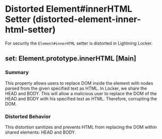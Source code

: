 # Distorted Element#innerHTML Setter (distorted-element-inner-html-setter)

For security the `Element#innerHTML` setter is distorted in Lightning Locker.

<!-- START generated embed: @locker/distortion/src/Element/docs/innerHTML-setter.md -->
## set: Element.prototype.innerHTML [Main]

### Summary

This property allows users to replace DOM inside the element with nodes parsed from the given specified text as HTML. In Locker, we share the HEAD and BODY. This will allow a malicious user to replace the DOM of the HEAD and BODY with his specified text as HTML. Therefore, corrupting the DOM.

### Distorted Behavior

This distortion sanitizes and prevents HTML from replacing the DOM within shared elements: HEAD and BODY.
<!-- END generated embed, please keep comment -->
